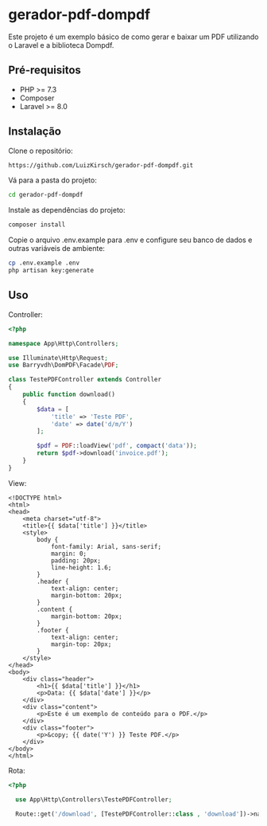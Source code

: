 
# gerador-pdf-dompdf

Este projeto é um exemplo básico de como gerar e baixar um PDF utilizando o Laravel e a biblioteca Dompdf.

## Pré-requisitos

- PHP >= 7.3
- Composer
- Laravel >= 8.0
## Instalação

Clone o repositório:

```bash
https://github.com/LuizKirsch/gerador-pdf-dompdf.git
```
Vá para a pasta do projeto:
```bash
cd gerador-pdf-dompdf
```
Instale as dependências do projeto:
```bash
composer install
```
Copie o arquivo .env.example para .env e configure seu banco de dados e outras variáveis de ambiente:
```bash
cp .env.example .env
php artisan key:generate
```

## Uso

Controller:

```php
<?php

namespace App\Http\Controllers;

use Illuminate\Http\Request;
use Barryvdh\DomPDF\Facade\PDF;

class TestePDFController extends Controller
{
    public function download()
    {
        $data = [
            'title' => 'Teste PDF',
            'date' => date('d/m/Y')
        ];

        $pdf = PDF::loadView('pdf', compact('data'));
        return $pdf->download('invoice.pdf');
    }
}

```

View:
```blade
<!DOCTYPE html>
<html>
<head>
    <meta charset="utf-8">
    <title>{{ $data['title'] }}</title>
    <style>
        body {
            font-family: Arial, sans-serif;
            margin: 0;
            padding: 20px;
            line-height: 1.6;
        }
        .header {
            text-align: center;
            margin-bottom: 20px;
        }
        .content {
            margin-bottom: 20px;
        }
        .footer {
            text-align: center;
            margin-top: 20px;
        }
    </style>
</head>
<body>
    <div class="header">
        <h1>{{ $data['title'] }}</h1>
        <p>Data: {{ $data['date'] }}</p>
    </div>
    <div class="content">
        <p>Este é um exemplo de conteúdo para o PDF.</p>
    </div>
    <div class="footer">
        <p>&copy; {{ date('Y') }} Teste PDF.</p>
    </div>
</body>
</html>
```
Rota:
```php
<?php

  use App\Http\Controllers\TestePDFController;

  Route::get('/download', [TestePDFController::class , 'download'])->name('download');
```

